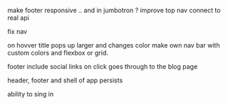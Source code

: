 make footer responsive .. and in jumbotron ?
improve top nav 
connect to real api 

fix nav 

on hovver title pops up larger and changes color 
make own nav bar with custom colors and flexbox or grid.

footer include social links 
on click goes through to the blog page 

header, footer and shell of app persists 



ability to sing in 